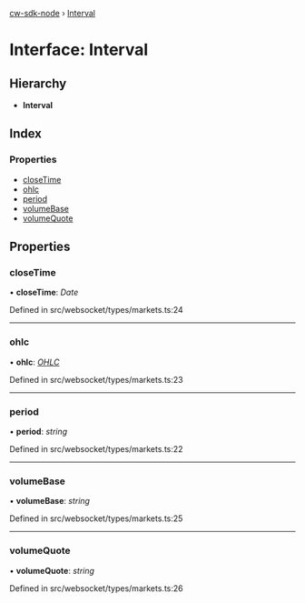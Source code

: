 [cw-sdk-node](../README.md) › [Interval](interval.md)

# Interface: Interval

## Hierarchy

* **Interval**

## Index

### Properties

* [closeTime](interval.md#closetime)
* [ohlc](interval.md#ohlc)
* [period](interval.md#period)
* [volumeBase](interval.md#volumebase)
* [volumeQuote](interval.md#volumequote)

## Properties

###  closeTime

• **closeTime**: *Date*

Defined in src/websocket/types/markets.ts:24

___

###  ohlc

• **ohlc**: *[OHLC](ohlc.md)*

Defined in src/websocket/types/markets.ts:23

___

###  period

• **period**: *string*

Defined in src/websocket/types/markets.ts:22

___

###  volumeBase

• **volumeBase**: *string*

Defined in src/websocket/types/markets.ts:25

___

###  volumeQuote

• **volumeQuote**: *string*

Defined in src/websocket/types/markets.ts:26
